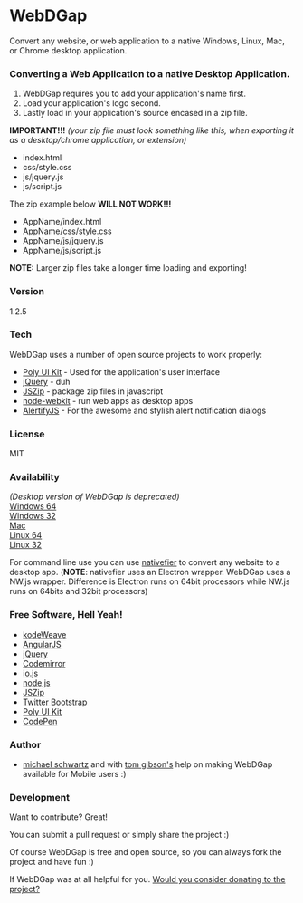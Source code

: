 # WebDGap
Convert any website, or web application to a native Windows, Linux, Mac, or Chrome desktop application.

### Converting a Web Application to a native Desktop Application.

 1. WebDGap requires you to add your application's name first.
 2. Load your application's logo second.
 3. Lastly load in your application's source encased in a zip file.
 
**IMPORTANT!!!** *(your zip file must look something like this, when exporting it as a desktop/chrome application, or extension)*

 - index.html
 - css/style.css
 - js/jquery.js
 - js/script.js
 
The zip example below **WILL NOT WORK!!!**

 - AppName/index.html
 - AppName/css/style.css
 - AppName/js/jquery.js
 - AppName/js/script.js
 
**NOTE:** Larger zip files take a longer time loading and exporting!

### Version
1.2.5

### Tech

WebDGap uses a number of open source projects to work properly:

* [Poly UI Kit](https://github.com/Guilh/Poly) - Used for the application's user interface
* [jQuery](http://jquery.com/) - duh
* [JSZip](https://stuk.github.io/jszip/) - package zip files in javascript
* [node-webkit](http://nwjs.io/) - run web apps as desktop apps
* [AlertifyJS](http://alertifyjs.com/) - For the awesome and stylish alert notification dialogs

### License
MIT

### Availability

*(Desktop version of WebDGap is deprecated)*  
[Windows 64](https://sourceforge.net/projects/webdgap/files/v1.2.4/WebDGap-win.zip/download)  
[Windows 32](https://sourceforge.net/projects/webdgap/files/v1.2.4/WebDGap-win32.zip/download)  
[Mac](https://sourceforge.net/projects/webdgap/files/v1.2.4/WebDGap-mac.zip/download)  
[Linux 64](https://sourceforge.net/projects/webdgap/files/v1.2.4/WebDGap-lin.zip/download)  
[Linux 32](https://sourceforge.net/projects/webdgap/files/v1.2.4/WebDGap-lin32.zip/download) 

For command line use you can use [nativefier](https://github.com/jiahaog/nativefier) to convert any website to a desktop app. (**NOTE**: nativefier uses an Electron wrapper. WebDGap uses a NW.js wrapper. Difference is Electron runs on 64bit processors while NW.js runs on 64bits and 32bit processors)

### Free Software, Hell Yeah!

- [kodeWeave](http://kodeweave.sourceforge.net/)
- [AngularJS](http://angularjs.org)
- [jQuery](http://jquery.com)
- [Codemirror](http://codemirror.net/)
- [io.js](https://iojs.org/en/index.html)
- [node.js](http://nodejs.org)
- [JSZip](https://stuk.github.io/jszip/)
- [Twitter Bootstrap](http://twitter.github.com/bootstrap/)
- [Poly UI Kit](https://github.com/Guilh/Poly)
- [CodePen](http://codepen.io/mikethedj4)

### Author

- [michael schwartz](http://mikethedj4.github.io/) and with [tom gibson's](http://www.tomgibsonconsulting.com/) help on making WebDGap available for Mobile users :)

### Development

Want to contribute? Great!  

You can submit a pull request or simply share the project :)

Of course WebDGap is free and open source, so you can always fork the project and have fun :)

If WebDGap was at all helpful for you. [Would you consider donating to the project?](https://www.paypal.com/us/cgi-bin/webscr?cmd=_flow&SESSION=JryIEtO_GiYnqlvRfV6BGnO6bAxR3JtIQif2j1z1eFYuoLkYf_XZOY6QbWe&dispatch=5885d80a13c0db1f8e263663d3faee8dcce3e160f5b9538489e17951d2c62172)
